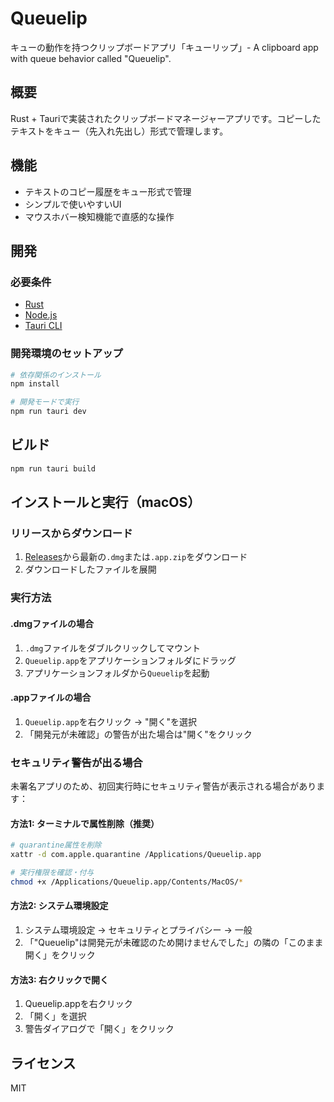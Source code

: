 # Queuelip

キューの動作を持つクリップボードアプリ「キューリップ」- A clipboard app with queue behavior called "Queuelip".

## 概要

Rust + Tauriで実装されたクリップボードマネージャーアプリです。コピーしたテキストをキュー（先入れ先出し）形式で管理します。

## 機能

- テキストのコピー履歴をキュー形式で管理
- シンプルで使いやすいUI
- マウスホバー検知機能で直感的な操作

## 開発

### 必要条件

- [Rust](https://www.rust-lang.org/)
- [Node.js](https://nodejs.org/)
- [Tauri CLI](https://tauri.app/)

### 開発環境のセットアップ

```bash
# 依存関係のインストール
npm install

# 開発モードで実行
npm run tauri dev
```

## ビルド

```bash
npm run tauri build
```

## インストールと実行（macOS）

### リリースからダウンロード
1. [Releases](https://github.com/koach-noir/queuelip/releases)から最新の`.dmg`または`.app.zip`をダウンロード
2. ダウンロードしたファイルを展開

### 実行方法
#### .dmgファイルの場合
1. `.dmg`ファイルをダブルクリックしてマウント
2. `Queuelip.app`をアプリケーションフォルダにドラッグ
3. アプリケーションフォルダから`Queuelip`を起動

#### .appファイルの場合
1. `Queuelip.app`を右クリック → "開く"を選択
2. 「開発元が未確認」の警告が出た場合は"開く"をクリック

### セキュリティ警告が出る場合
未署名アプリのため、初回実行時にセキュリティ警告が表示される場合があります：

#### 方法1: ターミナルで属性削除（推奨）
```bash
# quarantine属性を削除
xattr -d com.apple.quarantine /Applications/Queuelip.app

# 実行権限を確認・付与
chmod +x /Applications/Queuelip.app/Contents/MacOS/*
```

#### 方法2: システム環境設定
1. システム環境設定 → セキュリティとプライバシー → 一般
2. 「"Queuelip"は開発元が未確認のため開けませんでした」の隣の「このまま開く」をクリック

#### 方法3: 右クリックで開く
1. Queuelip.appを右クリック
2. 「開く」を選択
3. 警告ダイアログで「開く」をクリック

## ライセンス

MIT